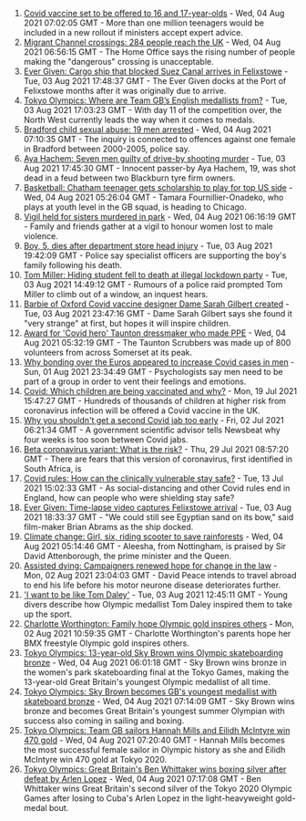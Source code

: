 1. [Covid vaccine set to be offered to 16 and 17-year-olds](https://www.bbc.co.uk/news/uk-58080232) - Wed, 04 Aug 2021 07:02:05 GMT - More than one million teenagers would be included in a new rollout if ministers accept expert advice.
2. [Migrant Channel crossings: 284 people reach the UK](https://www.bbc.co.uk/news/uk-england-kent-58083490) - Wed, 04 Aug 2021 06:56:15 GMT - The Home Office says the rising number of people making the "dangerous" crossing is unacceptable.
3. [Ever Given: Cargo ship that blocked Suez Canal arrives in Felixstowe](https://www.bbc.co.uk/news/uk-england-suffolk-58078100) - Tue, 03 Aug 2021 17:48:37 GMT - The Ever Given docks at the Port of Felixstowe months after it was originally due to arrive.
4. [Tokyo Olympics: Where are Team GB’s English medallists from?](https://www.bbc.co.uk/news/uk-england-58073305) - Tue, 03 Aug 2021 17:03:23 GMT - With day 11 of the competition over, the North West currently leads the way when it comes to medals.
5. [Bradford child sexual abuse: 19 men arrested](https://www.bbc.co.uk/news/uk-england-leeds-58084134) - Wed, 04 Aug 2021 07:10:35 GMT - The inquiry is connected to offences against one female in Bradford between 2000-2005, police say.
6. [Aya Hachem: Seven men guilty of drive-by shooting murder](https://www.bbc.co.uk/news/uk-england-lancashire-58077841) - Tue, 03 Aug 2021 17:45:30 GMT - Innocent passer-by Aya Hachem, 19, was shot dead in a feud between two Blackburn tyre firm owners.
7. [Basketball: Chatham teenager gets scholarship to play for top US side](https://www.bbc.co.uk/news/uk-england-kent-58074005) - Wed, 04 Aug 2021 05:26:04 GMT - Tamara Fournillier-Onadeko, who plays at youth level in the GB squad, is heading to Chicago.
8. [Vigil held for sisters murdered in park](https://www.bbc.co.uk/news/uk-england-london-58080643) - Wed, 04 Aug 2021 06:16:19 GMT - Family and friends gather at a vigil to honour women lost to male violence.
9. [Boy, 5, dies after department store head injury](https://www.bbc.co.uk/news/uk-england-essex-58080163) - Tue, 03 Aug 2021 19:42:09 GMT - Police say specialist officers are supporting the boy's family following his death.
10. [Tom Miller: Hiding student fell to death at illegal lockdown party](https://www.bbc.co.uk/news/uk-england-nottinghamshire-58070838) - Tue, 03 Aug 2021 14:49:12 GMT - Rumours of a police raid prompted Tom Miller to climb out of a window, an inquest hears.
11. [Barbie of Oxford Covid vaccine designer Dame Sarah Gilbert created](https://www.bbc.co.uk/news/uk-58077396) - Tue, 03 Aug 2021 23:47:16 GMT - Dame Sarah Gilbert says she found it "very strange" at first, but hopes it will inspire children.
12. [Award for 'Covid hero' Taunton dressmaker who made PPE](https://www.bbc.co.uk/news/uk-england-somerset-58074665) - Wed, 04 Aug 2021 05:32:19 GMT - The Taunton Scrubbers was made up of 800 volunteers from across Somerset at its peak.
13. [Why bonding over the Euros appeared to increase Covid cases in men](https://www.bbc.co.uk/news/health-58015593) - Sun, 01 Aug 2021 23:34:49 GMT - Psychologists say men need to be part of a group in order to vent their feelings and emotions.
14. [Covid: Which children are being vaccinated and why?](https://www.bbc.co.uk/news/health-57888429) - Mon, 19 Jul 2021 15:47:27 GMT - Hundreds of thousands of children at higher risk from coronavirus infection will be offered a Covid vaccine in the UK.
15. [Why you shouldn't get a second Covid jab too early](https://www.bbc.co.uk/news/newsbeat-57682233) - Fri, 02 Jul 2021 06:21:34 GMT - A government scientific advisor tells Newsbeat why four weeks is too soon between Covid jabs.
16. [Beta coronavirus variant: What is the risk?](https://www.bbc.co.uk/news/health-55534727) - Thu, 29 Jul 2021 08:57:20 GMT - There are fears that this version of coronavirus, first identified in South Africa, is
17. [Covid rules: How can the clinically vulnerable stay safe?](https://www.bbc.co.uk/news/health-51997151) - Tue, 13 Jul 2021 15:02:33 GMT - As social-distancing and other Covid rules end in England, how can people who were shielding stay safe?
18. [Ever Given: Time-lapse video captures Felixstowe arrival](https://www.bbc.co.uk/news/uk-england-suffolk-58080614) - Tue, 03 Aug 2021 18:33:37 GMT - "We could still see Egyptian sand on its bow," said film-maker Brian Abrams as the ship docked.
19. [Climate change: Girl, six, riding scooter to save rainforests](https://www.bbc.co.uk/news/uk-england-nottinghamshire-58033072) - Wed, 04 Aug 2021 05:14:46 GMT - Aleesha, from Nottingham, is praised by Sir David Attenborough, the prime minister and the Queen.
20. [Assisted dying: Campaigners renewed hope for change in the law](https://www.bbc.co.uk/news/uk-england-london-58014609) - Mon, 02 Aug 2021 23:04:03 GMT - David Peace intends to travel abroad to end his life before his motor neurone disease deteriorates further.
21. ['I want to be like Tom Daley'](https://www.bbc.co.uk/news/uk-england-devon-58069885) - Tue, 03 Aug 2021 12:45:11 GMT - Young divers describe how Olympic medallist Tom Daley inspired them to take up the sport.
22. [Charlotte Worthington: Family hope Olympic gold inspires others](https://www.bbc.co.uk/news/uk-england-manchester-58033770) - Mon, 02 Aug 2021 10:59:35 GMT - Charlotte Worthington's parents hope her BMX freestyle Olympic gold inspires others.
23. [Tokyo Olympics: 13-year-old Sky Brown wins Olympic skateboarding bronze](https://www.bbc.co.uk/sport/olympics/58082535) - Wed, 04 Aug 2021 06:01:18 GMT - Sky Brown wins bronze in the women's park skateboarding final at the Tokyo Games, making the 13-year-old Great Britain's youngest Olympic medallist of all time.
24. [Tokyo Olympics: Sky Brown becomes GB's youngest medallist with skateboard bronze](https://www.bbc.co.uk/sport/olympics/58082545) - Wed, 04 Aug 2021 07:14:09 GMT - Sky Brown wins bronze and becomes Great Britain's youngest summer Olympian with success also coming in sailing and boxing.
25. [Tokyo Olympics: Team GB sailors Hannah Mills and Eilidh McIntyre win 470 gold](https://www.bbc.co.uk/sport/olympics/58083440) - Wed, 04 Aug 2021 07:20:40 GMT - Hannah Mills becomes the most successful female sailor in Olympic history as she and Eilidh McIntyre win 470 gold at Tokyo 2020.
26. [Tokyo Olympics: Great Britain's Ben Whittaker wins boxing silver after defeat by Arlen Lopez](https://www.bbc.co.uk/sport/olympics/58083205) - Wed, 04 Aug 2021 07:17:08 GMT - Ben Whittaker wins Great Britain's second silver of the Tokyo 2020 Olympic Games after losing to Cuba's Arlen Lopez in the light-heavyweight gold-medal bout.
